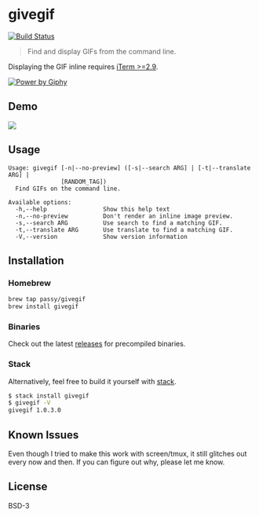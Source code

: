 # givegif

[![Build Status](https://travis-ci.org/passy/givegif.svg?branch=master)](https://travis-ci.org/passy/givegif)

> Find and display GIFs from the command line.

Displaying the GIF inline requires [iTerm >=2.9](https://www.iterm2.com/downloads.html).

[![Power by Giphy](media/giphypowered.png)](https://github.com/Giphy/GiphyAPI)

## Demo

![](https://github.com/passy/givegif/raw/master/media/usage.gif)

## Usage

```
Usage: givegif [-n|--no-preview] ([-s|--search ARG] | [-t|--translate ARG] |
               [RANDOM_TAG])
  Find GIFs on the command line.

Available options:
  -h,--help                Show this help text
  -n,--no-preview          Don't render an inline image preview.
  -s,--search ARG          Use search to find a matching GIF.
  -t,--translate ARG       Use translate to find a matching GIF.
  -V,--version             Show version information
```

## Installation

### Homebrew

```bash
brew tap passy/givegif
brew install givegif
```

### Binaries

Check out the latest [releases](https://github.com/passy/givegif/releases) for
precompiled binaries.

### Stack

Alternatively, feel free to build it yourself with
[stack](http://haskellstack.org).


```bash
$ stack install givegif
$ givegif -V
givegif 1.0.3.0
```

## Known Issues

Even though I tried to make this work with screen/tmux, it still glitches out
every now and then. If you can figure out why, please let me know.

## License

BSD-3
